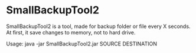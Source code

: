 # SmallBackupTool2
SmallBackupTool2 is a tool, made for backup folder or file every X seconds. At first, it save changes to memory, not to hard drive.

Usage: java -jar SmallBackupTool2.jar SOURCE DESTINATION
